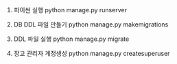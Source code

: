 1. 파이썬 실행
    python manage.py runserver

2. DB DDL 파일 만들기
    python manage.py makemigrations

3. DDL 파일 실행
    python manage.py migrate

4. 장고 관리자 계정생성
    python manage.py createsuperuser